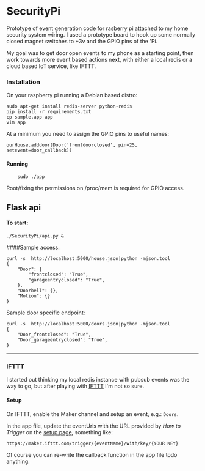 
# SecurityPi

Prototype of event generation code for rasberry pi attached to my home security system wiring.  I used a prototype board to hook up some normally closed magnet switches to +3v and the GPIO pins of the 'Pi.

My goal was to get door open events to my phone as a starting point, then work towards more event based actions next, with either a local redis or a cloud based IoT service, like IFTTT.


### Installation

On your raspberry pi running a Debian based distro:

    sudo apt-get install redis-server python-redis
    pip install -r requirements.txt
    cp sample.app app
    vim app

    

At a minimum you need to assign the GPIO pins to useful names:

    ourHouse.adddoor(Door('frontdoorclosed', pin=25, setevent=door_callback))

#### Running

        sudo ./app 

Root/fixing the permissions on /proc/mem is required for GPIO access.     
        

## Flask api

#### To start:

    ./SecurityPi/api.py &


####Sample access:

    curl -s  http://localhost:5000/house.json|python -mjson.tool
    {
        "Door": {
            "frontclosed": "True",
            "garageentryclosed": "True",
        },
        "Doorbell": {},
        "Motion": {}
    }

Sample door specific endpoint:


    curl -s  http://localhost:5000/doors.json|python -mjson.tool
    {
        "Door_frontclosed": "True",
        "Door_garageentryclosed": "True",
    }


---


### IFTTT

I started out thinking my local redis instance with pubsub events was the way to go,
but after playing with [IFTTT](http://www.ifttt.com) I'm not so sure.

#### Setup

On IFTTT, enable the Maker channel and setup an event, e.g.: `Doors`.

In the app file, update the eventUrls with the URL provided by _How to Trigger_ on the [setup page](https://ifttt.com/maker), something like:


    https://maker.ifttt.com/trigger/{eventName}/with/key/{YOUR KEY}


Of course you can re-write the callback function in the app file todo anything.

